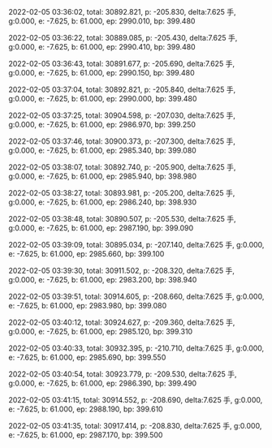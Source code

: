 2022-02-05 03:36:02, total: 30892.821, p: -205.830, delta:7.625 手, g:0.000, e: -7.625, b: 61.000, ep: 2990.010, bp: 399.480

2022-02-05 03:36:22, total: 30889.085, p: -205.430, delta:7.625 手, g:0.000, e: -7.625, b: 61.000, ep: 2990.410, bp: 399.480

2022-02-05 03:36:43, total: 30891.677, p: -205.690, delta:7.625 手, g:0.000, e: -7.625, b: 61.000, ep: 2990.150, bp: 399.480

2022-02-05 03:37:04, total: 30892.821, p: -205.840, delta:7.625 手, g:0.000, e: -7.625, b: 61.000, ep: 2990.000, bp: 399.480

2022-02-05 03:37:25, total: 30904.598, p: -207.030, delta:7.625 手, g:0.000, e: -7.625, b: 61.000, ep: 2986.970, bp: 399.250

2022-02-05 03:37:46, total: 30900.373, p: -207.300, delta:7.625 手, g:0.000, e: -7.625, b: 61.000, ep: 2985.340, bp: 399.080

2022-02-05 03:38:07, total: 30892.740, p: -205.900, delta:7.625 手, g:0.000, e: -7.625, b: 61.000, ep: 2985.940, bp: 398.980

2022-02-05 03:38:27, total: 30893.981, p: -205.200, delta:7.625 手, g:0.000, e: -7.625, b: 61.000, ep: 2986.240, bp: 398.930

2022-02-05 03:38:48, total: 30890.507, p: -205.530, delta:7.625 手, g:0.000, e: -7.625, b: 61.000, ep: 2987.190, bp: 399.090

2022-02-05 03:39:09, total: 30895.034, p: -207.140, delta:7.625 手, g:0.000, e: -7.625, b: 61.000, ep: 2985.660, bp: 399.100

2022-02-05 03:39:30, total: 30911.502, p: -208.320, delta:7.625 手, g:0.000, e: -7.625, b: 61.000, ep: 2983.200, bp: 398.940

2022-02-05 03:39:51, total: 30914.605, p: -208.660, delta:7.625 手, g:0.000, e: -7.625, b: 61.000, ep: 2983.980, bp: 399.080

2022-02-05 03:40:12, total: 30924.627, p: -209.360, delta:7.625 手, g:0.000, e: -7.625, b: 61.000, ep: 2985.120, bp: 399.310

2022-02-05 03:40:33, total: 30932.395, p: -210.710, delta:7.625 手, g:0.000, e: -7.625, b: 61.000, ep: 2985.690, bp: 399.550

2022-02-05 03:40:54, total: 30923.779, p: -209.530, delta:7.625 手, g:0.000, e: -7.625, b: 61.000, ep: 2986.390, bp: 399.490

2022-02-05 03:41:15, total: 30914.552, p: -208.690, delta:7.625 手, g:0.000, e: -7.625, b: 61.000, ep: 2988.190, bp: 399.610

2022-02-05 03:41:35, total: 30917.414, p: -208.830, delta:7.625 手, g:0.000, e: -7.625, b: 61.000, ep: 2987.170, bp: 399.500
